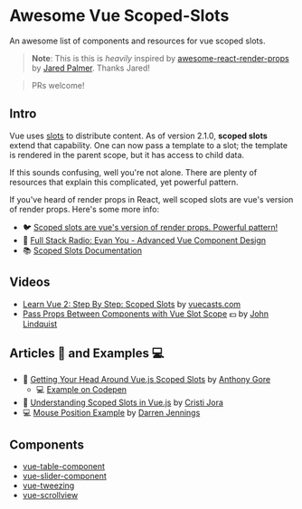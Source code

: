 # Awesome Vue Scoped-Slots

An awesome list of components and resources for vue scoped slots.

> **Note**: This is this is _heavily_ inspired by [awesome-react-render-props](https://github.com/jaredpalmer/awesome-react-render-props)
> by [Jared Palmer](https://twitter.com/jaredpalmer). Thanks Jared!

> PRs welcome!

## Intro

Vue uses [slots](https://vuejs.org/v2/guide/components.html#Content-Distribution-with-Slots) to distribute content. As of version 2.1.0, **scoped slots** extend that capability. One can now pass a template to a slot; the template is rendered in the parent scope, but it has access to child data.

If this sounds confusing, well you're not alone. There are plenty of resources that explain this complicated, yet powerful pattern.

If you've heard of render props in React, well scoped slots are vue's version of render props. Here's some more info:

* :bird: [Scoped slots are vue's version of render props. Powerful pattern!](https://twitter.com/kentcdodds/status/951173960913379328)
* :microphone: [Full Stack Radio: Evan You - Advanced Vue Component Design](http://www.fullstackradio.com/81)
* :books: [Scoped Slots Documentation](https://vuejs.org/v2/guide/components.html#Scoped-Slots)

## Videos

* [Learn Vue 2: Step By Step: Scoped Slots](https://laracasts.com/series/learn-vue-2-step-by-step/episodes/33) by [vuecasts.com](https://laracasts.com/series/learn-vue-2-step-by-step)
* [Pass Props Between Components with Vue Slot Scope](https://egghead.io/lessons/vue-js-pass-props-between-components-with-vue-slot-scope) :dollar: by [John Lindquist](https://twitter.com/johnlindquist)

## Articles :newspaper: and Examples :computer:

* :newspaper: [Getting Your Head Around Vue.js Scoped Slots](https://vuejsdevelopers.com/2017/10/02/vue-js-scoped-slots/) by [Anthony Gore](https://twitter.com/anthonygore?lang=en)
  * :computer: [Example on Codepen](https://codepen.io/anthonygore/pen/zExPZX?q=scoped+slot&limit=all&type=type-pens)
* :newspaper: [Understanding Scoped Slots in Vue.js](https://medium.com/corebuild-software/understanding-scoped-slots-in-vue-js-db5315a42391) by [Cristi Jora](https://twitter.com/jora_cristi)
* :computer: [Mouse Position Example](https://codesandbox.io/s/5vxn0nzj0l) by [Darren Jennings](https://twitter.com/darrenjennings/)

## Components

* [vue-table-component](https://github.com/spatie/vue-table-component#formatting_values)
* [vue-slider-component](https://github.com/NightCatSama/vue-slider-component)
* [vue-tweezing](https://github.com/posva/vue-tweezing)
* [vue-scrollview](https://chrishurlburt.gitbooks.io/vue-scrollview/content/)
